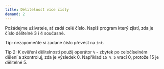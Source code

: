 ```yaml
---
title: Dělitelnost více čísly
demand: 2
---
```


Požádejme uživatele, ať zadá celé číslo. Napiš program který zjistí, zda je číslo dělitelné 3 i 4 současně.

Tip: nezapomeňte si zadané číslo převést na `int`.

Tip 2: K ověření dělitelnosti použij operátor `%` - zbytek po celočíselném dělení a zkontroluj, zda je výsledek 0. Například `15 % 5` vrací 0, protože 15 je dělitelné 5.
